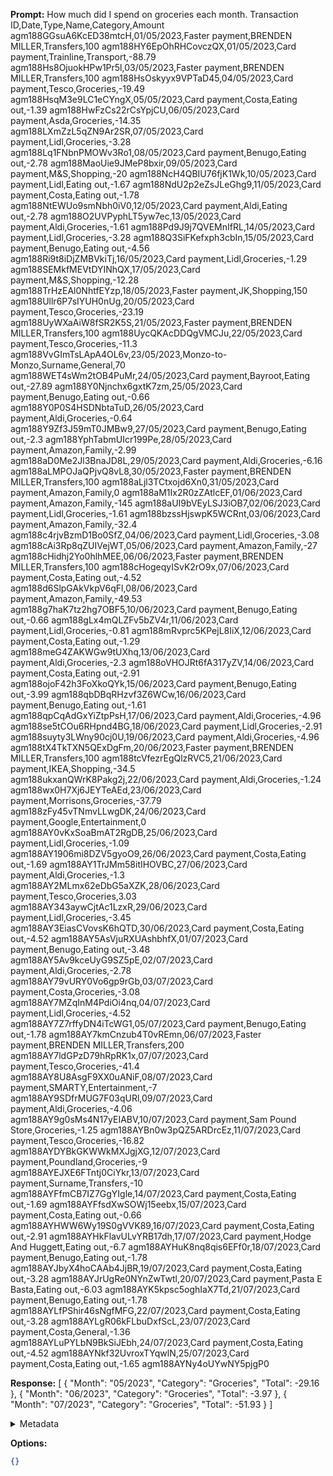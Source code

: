 **Prompt:**
How much did I spend on groceries each month. Transaction ID,Date,Type,Name,Category,Amount agm188GGsuA6KcED38mtcH,01/05/2023,Faster payment,BRENDEN MILLER,Transfers,100 agm188HY6EpOhRHCovczQX,01/05/2023,Card payment,Trainline,Transport,-88.79 agm188Hs8OjuokHPw1Pr5l,03/05/2023,Faster payment,BRENDEN MILLER,Transfers,100 agm188HsOskyyx9VPTaD45,04/05/2023,Card payment,Tesco,Groceries,-19.49 agm188HsqM3e9LC1eCYngX,05/05/2023,Card payment,Costa,Eating out,-1.39 agm188HwFzCs22rCsYpjCU,06/05/2023,Card payment,Asda,Groceries,-14.35 agm188LXmZzL5qZN9Ar2SR,07/05/2023,Card payment,Lidl,Groceries,-3.28 agm188Lq1FNbnPMOWv3Ro1,08/05/2023,Card payment,Benugo,Eating out,-2.78 agm188MaoUie9JMeP8bxir,09/05/2023,Card payment,M&S,Shopping,-20 agm188NcH4QBIU76fjK1Wk,10/05/2023,Card payment,Lidl,Eating out,-1.67 agm188NdU2p2eZsJLeGhg9,11/05/2023,Card payment,Costa,Eating out,-1.78 agm188NtEWUo9smNbh0iV0,12/05/2023,Card payment,Aldi,Eating out,-2.78 agm188O2UVPyphLT5yw7ec,13/05/2023,Card payment,Aldi,Groceries,-1.61 agm188Pd9J9j7QVEMnIfRL,14/05/2023,Card payment,Lidl,Groceries,-3.28 agm188Q3SiFKefxph3cbIn,15/05/2023,Card payment,Benugo,Eating out,-4.56 agm188Ri9t8iDjZMBVkiTj,16/05/2023,Card payment,Lidl,Groceries,-1.29 agm188SEMkfMEVtDYINhQX,17/05/2023,Card payment,M&S,Shopping,-12.28 agm188TrHzEAl0NhtfEYzp,18/05/2023,Faster payment,JK,Shopping,150 agm188Ullr6P7sIYUH0nUg,20/05/2023,Card payment,Tesco,Groceries,-23.19 agm188UyWXaAiW8fSR2K5S,21/05/2023,Faster payment,BRENDEN MILLER,Transfers,100 agm188UycQKAcDDQgVMCJu,22/05/2023,Card payment,Tesco,Groceries,-11.3 agm188VvGImTsLApA4OL6v,23/05/2023,Monzo-to-Monzo,Surname,General,70 agm188WET4sWm2tOB4PuMr,24/05/2023,Card payment,Bayroot,Eating out,-27.89 agm188Y0Njnchx6gxtK7zm,25/05/2023,Card payment,Benugo,Eating out,-0.66 agm188Y0P0S4HSDNbtaTuD,26/05/2023,Card payment,Aldi,Groceries,-0.64 agm188Y9Zf3J59mT0JMBw9,27/05/2023,Card payment,Benugo,Eating out,-2.3 agm188YphTabmUIcr199Pe,28/05/2023,Card payment,Amazon,Family,-2.99 agm188aD0Me2Jl3BnaJD8L,29/05/2023,Card payment,Aldi,Groceries,-6.16 agm188aLMPOJaQPjvQ8vL8,30/05/2023,Faster payment,BRENDEN MILLER,Transfers,100 agm188aLjl3TCtxojd6Xn0,31/05/2023,Card payment,Amazon,Family,0 agm188aM1Ix2R0zZAtlcEF,01/06/2023,Card payment,Amazon,Family,-145 agm188aUI9bVEyLSJ3iOB7,02/06/2023,Card payment,Lidl,Groceries,-1.61 agm188bzssHjswpK5WCRnt,03/06/2023,Card payment,Amazon,Family,-32.4 agm188c4rjvBzmD1Bo0SfZ,04/06/2023,Card payment,Lidl,Groceries,-3.08 agm188cAi3Rp8qZUIVejWT,05/06/2023,Card payment,Amazon,Family,-27 agm188cHidhj2Yo0hlhMEE,06/06/2023,Faster payment,BRENDEN MILLER,Transfers,100 agm188cHogeqyISvK2rO9x,07/06/2023,Card payment,Costa,Eating out,-4.52 agm188d6SlpGAkVkpV6qFl,08/06/2023,Card payment,Amazon,Family,-49.53 agm188g7haK7tz2hg7OBF5,10/06/2023,Card payment,Benugo,Eating out,-0.66 agm188gLx4mQLZFv5bZV4r,11/06/2023,Card payment,Lidl,Groceries,-0.81 agm188mRvprc5KPejL8IiX,12/06/2023,Card payment,Costa,Eating out,-1.29 agm188meG4ZAKWGw9tUXhq,13/06/2023,Card payment,Aldi,Groceries,-2.3 agm188oVHOJRt6fA317yZV,14/06/2023,Card payment,Costa,Eating out,-2.91 agm188ojoF42h3FoXkoQYk,15/06/2023,Card payment,Benugo,Eating out,-3.99 agm188qbDBqRHzvf3Z6WCw,16/06/2023,Card payment,Benugo,Eating out,-1.61 agm188qpCqAdGxYiZtpPsH,17/06/2023,Card payment,Aldi,Groceries,-4.96 agm188se5tCOu6RHpnd4BG,18/06/2023,Card payment,Lidl,Groceries,-2.91 agm188suyty3LWny90cj0U,19/06/2023,Card payment,Aldi,Groceries,-4.96 agm188tX4TkTXN5QExDgFm,20/06/2023,Faster payment,BRENDEN MILLER,Transfers,100 agm188tcVfezrEgQlzRVC5,21/06/2023,Card payment,IKEA,Shopping,-34.5 agm188ukxanQWrK8Pakg2j,22/06/2023,Card payment,Aldi,Groceries,-1.24 agm188wx0H7Xj6JEYTeAEd,23/06/2023,Card payment,Morrisons,Groceries,-37.79 agm188zFy45vTNmvLLwgDK,24/06/2023,Card payment,Google,Entertainment,0 agm188AY0vKxSoaBmAT2RgDB,25/06/2023,Card payment,Lidl,Groceries,-1.09 agm188AY1906mi8DZV5gyoO9,26/06/2023,Card payment,Costa,Eating out,-1.69 agm188AY1TrJMm58itIHOVBC,27/06/2023,Card payment,Aldi,Groceries,-1.3 agm188AY2MLmx62eDbG5aXZK,28/06/2023,Card payment,Tesco,Groceries,3.03 agm188AY343aywCjtAc1LzxR,29/06/2023,Card payment,Lidl,Groceries,-3.45 agm188AY3EiasCVovsK6hQTD,30/06/2023,Card payment,Costa,Eating out,-4.52 agm188AY5AsVjuRXUAshbhfX,01/07/2023,Card payment,Benugo,Eating out,-3.48 agm188AY5Av9kceUyG9SZ5pE,02/07/2023,Card payment,Aldi,Groceries,-2.78 agm188AY79vURY0Vo6gp9rGb,03/07/2023,Card payment,Costa,Groceries,-3.08 agm188AY7MZqInM4PdiOi4nq,04/07/2023,Card payment,Lidl,Groceries,-4.52 agm188AY7Z7rffyDN4iTcWG1,05/07/2023,Card payment,Benugo,Eating out,-1.78 agm188AY7kmCnzub4T0vREmn,06/07/2023,Faster payment,BRENDEN MILLER,Transfers,200 agm188AY7ldGPzD79hRpRK1x,07/07/2023,Card payment,Tesco,Groceries,-41.4 agm188AY8U8AsgF9XX0uANiF,08/07/2023,Card payment,SMARTY,Entertainment,-7 agm188AY9SDfrMUG7F03qURl,09/07/2023,Card payment,Aldi,Groceries,-4.06 agm188AY9g0sMs4N17yEIABV,10/07/2023,Card payment,Sam Pound Store,Groceries,-1.25 agm188AYBn0w3pQZ5ARDrcEz,11/07/2023,Card payment,Tesco,Groceries,-16.82 agm188AYDYBkGKWWkMXJgjXG,12/07/2023,Card payment,Poundland,Groceries,-9 agm188AYEJXE6FTntj0CiYkr,13/07/2023,Card payment,Surname,Transfers,-10 agm188AYFfmCB7IZ7GgYIgle,14/07/2023,Card payment,Costa,Eating out,-1.69 agm188AYFfsdXwSOWj15eebx,15/07/2023,Card payment,Costa,Eating out,-0.66 agm188AYHWW6Wy19S0gVVK89,16/07/2023,Card payment,Costa,Eating out,-2.91 agm188AYHkFlavULvYRB17dh,17/07/2023,Card payment,Hodge And Huggett,Eating out,-6.7 agm188AYHuK8nq8qis6EFf0r,18/07/2023,Card payment,Benugo,Eating out,-1.78 agm188AYJbyX4hoCAAb4JjBR,19/07/2023,Card payment,Costa,Eating out,-3.28 agm188AYJrUgRe0NYnZwTwtl,20/07/2023,Card payment,Pasta E Basta,Eating out,-6.03 agm188AYK5kpsc5oghIaX7Td,21/07/2023,Card payment,Benugo,Eating out,-1.78 agm188AYLfPShir46sNgfMFG,22/07/2023,Card payment,Costa,Eating out,-3.28 agm188AYLgR06kFLbuDxfScL,23/07/2023,Card payment,Costa,General,-1.36 agm188AYLuPYLbN9BkSiJEbh,24/07/2023,Card payment,Costa,Eating out,-4.52 agm188AYNkf32UvroxTYqwlN,25/07/2023,Card payment,Costa,Eating out,-1.65 agm188AYNy4oUYwNY5pjgP0

**Response:**
[
  {
    "Month": "05/2023",
    "Category": "Groceries",
    "Total": -29.16
  },
  {
    "Month": "06/2023",
    "Category": "Groceries",
    "Total": -3.97
  },
  {
    "Month": "07/2023",
    "Category": "Groceries",
    "Total": -51.93
  }
]

<details><summary>Metadata</summary>

- Duration: 13706 ms
- Datetime: 2023-10-19T15:23:10.408550
- Model: gpt-3.5-turbo-0613

</details>

**Options:**
```json
{}
```


